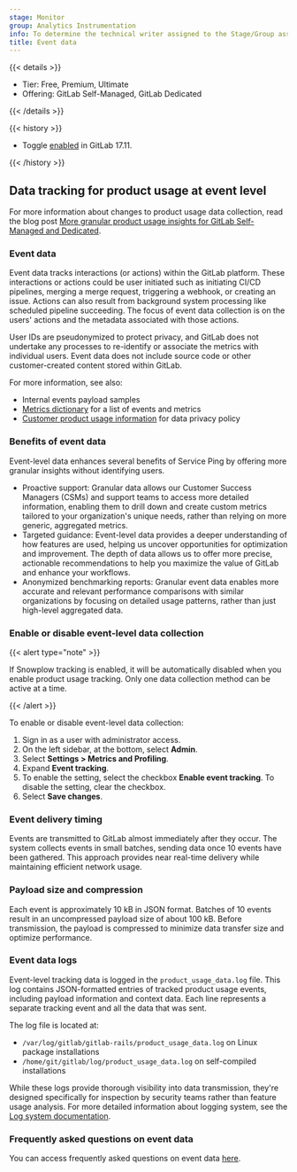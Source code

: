 ```yaml
---
stage: Monitor
group: Analytics Instrumentation
info: To determine the technical writer assigned to the Stage/Group associated with this page, see https://handbook.gitlab.com/handbook/product/ux/technical-writing/#assignments
title: Event data
---
```


{{< details >}}

- Tier: Free, Premium, Ultimate
- Offering: GitLab Self-Managed, GitLab Dedicated

{{< /details >}}

{{< history >}}

- Toggle [enabled](https://gitlab.com/gitlab-org/gitlab/-/issues/510333) in GitLab 17.11.

{{< /history >}}

## Data tracking for product usage at event level

For more information about changes to product usage data collection, read the blog post
[More granular product usage insights for GitLab Self-Managed and Dedicated](https://about.gitlab.com/blog/2025/03/26/more-granular-product-usage-insights-for-gitlab-self-managed-and-dedicated/).

### Event data

Event data tracks interactions (or actions) within the GitLab platform.
These interactions or actions could be user initiated such as initiating CI/CD pipelines, merging a merge request, triggering a webhook, or creating an issue.
Actions can also result from background system processing like scheduled pipeline succeeding.
The focus of event data collection is on the users' actions and the metadata associated with those actions.

User IDs are pseudonymized to protect privacy, and GitLab does not undertake any processes to re-identify or associate the metrics with individual users.
Event data does not include source code or other customer-created content stored within GitLab.

For more information, see also:

- Internal events payload samples
- [Metrics dictionary](https://metrics.gitlab.com/?status=active) for a list of events and metrics
- [Customer product usage information](https://handbook.gitlab.com/handbook/legal/privacy/customer-product-usage-information/) for data privacy policy

### Benefits of event data

Event-level data enhances several benefits of Service Ping by offering more granular insights without identifying users.

- Proactive support: Granular data allows our Customer Success Managers (CSMs) and support teams to access more detailed information, enabling them to drill down and create custom metrics tailored to your organization's unique needs, rather than relying on more generic, aggregated metrics.
- Targeted guidance: Event-level data provides a deeper understanding of how features are used, helping us uncover opportunities for optimization and improvement. The depth of data allows us to offer more precise, actionable recommendations to help you maximize the value of GitLab and enhance your workflows.
- Anonymized benchmarking reports: Granular event data enables more accurate and relevant performance comparisons with similar organizations by focusing on detailed usage patterns, rather than just high-level aggregated data.

### Enable or disable event-level data collection

{{< alert type="note" >}}

If Snowplow tracking is enabled, it will be automatically disabled when you enable product usage tracking. Only one data collection method can be active at a time.

{{< /alert >}}

To enable or disable event-level data collection:

1. Sign in as a user with administrator access.
1. On the left sidebar, at the bottom, select **Admin**.
1. Select **Settings > Metrics and Profiling**.
1. Expand **Event tracking**.
1. To enable the setting, select the checkbox **Enable event tracking**. To disable the setting, clear the checkbox.
1. Select **Save changes**.

### Event delivery timing

Events are transmitted to GitLab almost immediately after they occur. The system collects events in small batches, sending data once 10 events have been gathered. This approach provides near real-time delivery while maintaining efficient network usage.

### Payload size and compression

Each event is approximately 10 kB in JSON format. Batches of 10 events result in an uncompressed payload size of about 100 kB. Before transmission, the payload is compressed to minimize data transfer size and optimize performance.

### Event data logs

Event-level tracking data is logged in the `product_usage_data.log` file. This log contains JSON-formatted entries of tracked product usage events, including payload information and context data. Each line represents a separate tracking event and all the data that was sent.

The log file is located at:

- `/var/log/gitlab/gitlab-rails/product_usage_data.log` on Linux package installations
- `/home/git/gitlab/log/product_usage_data.log` on self-compiled installations

While these logs provide thorough visibility into data transmission, they're designed specifically for inspection by security teams rather than feature usage analysis. For more detailed information about logging system, see the [Log system documentation](../logs/_index.md#product-usage-data-log).

### Frequently asked questions on event data 

You can access frequently asked questions on event data [here](https://handbook.gitlab.com/handbook/legal/privacy/product-usage-events-faq/).
